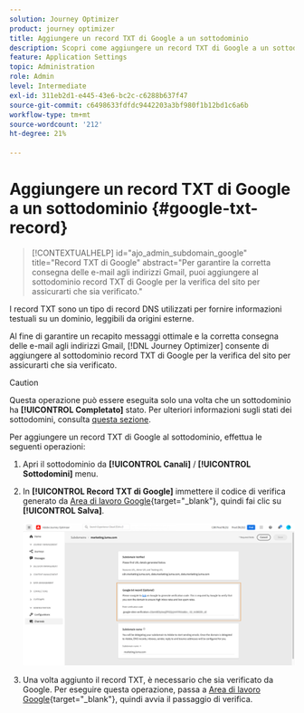 ```yaml
---
solution: Journey Optimizer
product: journey optimizer
title: Aggiungere un record TXT di Google a un sottodominio
description: Scopri come aggiungere un record TXT di Google a un sottodominio
feature: Application Settings
topic: Administration
role: Admin
level: Intermediate
exl-id: 311eb2d1-e445-43e6-bc2c-c6288b637f47
source-git-commit: c6498633fdfdc9442203a3bf980f1b12bd1c6a6b
workflow-type: tm+mt
source-wordcount: '212'
ht-degree: 21%

---
```


# Aggiungere un record TXT di Google a un sottodominio {#google-txt-record}

>[!CONTEXTUALHELP]
>id="ajo_admin_subdomain_google"
>title="Record TXT di Google"
>abstract="Per garantire la corretta consegna delle e-mail agli indirizzi Gmail, puoi aggiungere al sottodominio record TXT di Google per la verifica del sito per assicurarti che sia verificato."

I record TXT sono un tipo di record DNS utilizzati per fornire informazioni testuali su un dominio, leggibili da origini esterne.

Al fine di garantire un recapito messaggi ottimale e la corretta consegna delle e-mail agli indirizzi Gmail, [!DNL Journey Optimizer] consente di aggiungere al sottodominio record TXT di Google per la verifica del sito per assicurarti che sia verificato.

>[!CAUTION]
>
> Questa operazione può essere eseguita solo una volta che un sottodominio ha **[!UICONTROL Completato]** stato. Per ulteriori informazioni sugli stati dei sottodomini, consulta [questa sezione](about-subdomain-delegation.md#access-delegated-subdomains).

Per aggiungere un record TXT di Google al sottodominio, effettua le seguenti operazioni:

1. Apri il sottodominio da **[!UICONTROL Canali]** / **[!UICONTROL Sottodomini]** menu.

1. In **[!UICONTROL Record TXT di Google]** immettere il codice di verifica generato da [Area di lavoro Google](https://support.google.com/a/answer/183895?hl=it){target=&quot;_blank&quot;}<!--G Suite Admin tools-->, quindi fai clic su **[!UICONTROL Salva]**.

   ![](assets/subdomain-google-txt.png)

1. Una volta aggiunto il record TXT, è necessario che sia verificato da Google. Per eseguire questa operazione, passa a [Area di lavoro Google](https://support.google.com/a/answer/183895){target=&quot;_blank&quot;}<!--G Suite Admin tools-->, quindi avvia il passaggio di verifica.
